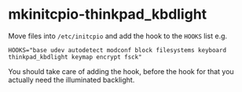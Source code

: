 # mkinitcpio-thinkpad_kbdlight
Move files into `/etc/initcpio` and add the hook to the `HOOKS` list e.g.
```
HOOKS="base udev autodetect modconf block filesystems keyboard thinkpad_kbdlight keymap encrypt fsck"
```

You should take care of adding the hook, before the hook for that you actually need the illuminated
backlight.
